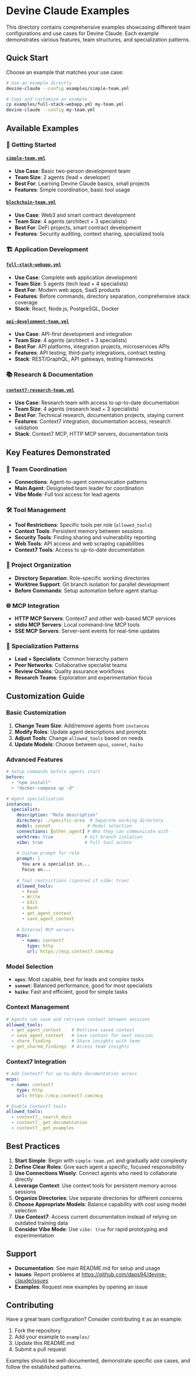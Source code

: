 # Devine Claude Examples

This directory contains comprehensive examples showcasing different team configurations and use cases for Devine Claude. Each example demonstrates various features, team structures, and specialization patterns.

## Quick Start

Choose an example that matches your use case:

```bash
# Use an example directly
devine-claude --config examples/simple-team.yml

# Copy and customize an example
cp examples/full-stack-webapp.yml my-team.yml
devine-claude --config my-team.yml
```

## Available Examples

### 🚀 **Getting Started**

#### [`simple-team.yml`](./simple-team.yml)
- **Use Case**: Basic two-person development team
- **Team Size**: 2 agents (lead + developer)
- **Best For**: Learning Devine Claude basics, small projects
- **Features**: Simple coordination, basic tool usage

#### [`blockchain-team.yml`](./blockchain-team.yml)
- **Use Case**: Web3 and smart contract development
- **Team Size**: 4 agents (architect + 3 specialists)
- **Best For**: DeFi projects, smart contract development
- **Features**: Security auditing, context sharing, specialized tools

### 🏗️ **Application Development**

#### [`full-stack-webapp.yml`](./full-stack-webapp.yml)
- **Use Case**: Complete web application development
- **Team Size**: 5 agents (tech lead + 4 specialists)
- **Best For**: Modern web apps, SaaS products
- **Features**: Before commands, directory separation, comprehensive stack coverage
- **Stack**: React, Node.js, PostgreSQL, Docker

#### [`api-development-team.yml`](./api-development-team.yml)
- **Use Case**: API-first development and integration
- **Team Size**: 4 agents (architect + 3 specialists)
- **Best For**: API platforms, integration projects, microservices APIs
- **Features**: API testing, third-party integrations, contract testing
- **Stack**: REST/GraphQL, API gateways, testing frameworks

### 📚 **Research & Documentation**

#### [`context7-research-team.yml`](./context7-research-team.yml)
- **Use Case**: Research team with access to up-to-date documentation
- **Team Size**: 4 agents (research lead + 3 specialists)
- **Best For**: Technical research, documentation projects, staying current
- **Features**: Context7 integration, documentation access, research validation
- **Stack**: Context7 MCP, HTTP MCP servers, documentation tools

## Key Features Demonstrated

### 🔗 **Team Coordination**
- **Connections**: Agent-to-agent communication patterns
- **Main Agent**: Designated team leader for coordination
- **Vibe Mode**: Full tool access for lead agents

### 🛠️ **Tool Management**
- **Tool Restrictions**: Specific tools per role (`allowed_tools`)
- **Context Tools**: Persistent memory between sessions
- **Security Tools**: Finding sharing and vulnerability reporting
- **Web Tools**: API access and web scraping capabilities
- **Context7 Tools**: Access to up-to-date documentation

### 📁 **Project Organization**
- **Directory Separation**: Role-specific working directories
- **Worktree Support**: Git branch isolation for parallel development
- **Before Commands**: Setup automation before agent startup

### 🌐 **MCP Integration**
- **HTTP MCP Servers**: Context7 and other web-based MCP services
- **stdio MCP Servers**: Local command-line MCP tools
- **SSE MCP Servers**: Server-sent events for real-time updates

### 🎯 **Specialization Patterns**
- **Lead + Specialists**: Common hierarchy pattern
- **Peer Networks**: Collaborative specialist teams
- **Review Chains**: Quality assurance workflows
- **Research Teams**: Exploration and experimentation focus

## Customization Guide

### Basic Customization

1. **Change Team Size**: Add/remove agents from `instances`
2. **Modify Roles**: Update agent descriptions and prompts
3. **Adjust Tools**: Change `allowed_tools` based on needs
4. **Update Models**: Choose between `opus`, `sonnet`, `haiku`

### Advanced Features

```yaml
# Setup commands before agents start
before:
  - "npm install"
  - "docker-compose up -d"

# Agent specialization
instances:
  specialist:
    description: "Role description"
    directory: ./specific-area  # Separate working directory
    model: sonnet              # Model selection
    connections: [other_agent] # Who they can communicate with
    worktree: true            # Git branch isolation
    vibe: true                # Full tool access
    
    # Custom prompt for role
    prompt: |
      You are a specialist in...
      Focus on...
      
    # Tool restrictions (ignored if vibe: true)
    allowed_tools:
      - Read
      - Write
      - Edit
      - Bash
      - get_agent_context
      - save_agent_context
      
    # External MCP servers
    mcps:
      - name: context7
        type: http
        url: https://mcp.context7.com/mcp
```

### Model Selection

- **`opus`**: Most capable, best for leads and complex tasks
- **`sonnet`**: Balanced performance, good for most specialists
- **`haiku`**: Fast and efficient, good for simple tasks

### Context Management

```yaml
# Agents can save and retrieve context between sessions
allowed_tools:
  - get_agent_context    # Retrieve saved context
  - save_agent_context   # Save context for next session
  - share_finding        # Share insights with team
  - get_shared_findings  # Access team insights
```

### Context7 Integration

```yaml
# Add Context7 for up-to-date documentation access
mcps:
  - name: context7
    type: http
    url: https://mcp.context7.com/mcp

# Enable Context7 tools
allowed_tools:
  - context7__search_docs
  - context7__get_documentation
  - context7__get_examples
```

## Best Practices

1. **Start Simple**: Begin with `simple-team.yml` and gradually add complexity
2. **Define Clear Roles**: Give each agent a specific, focused responsibility
3. **Use Connections Wisely**: Connect agents who need to collaborate directly
4. **Leverage Context**: Use context tools for persistent memory across sessions
5. **Organize Directories**: Use separate directories for different concerns
6. **Choose Appropriate Models**: Balance capability with cost using model selection
7. **Use Context7**: Access current documentation instead of relying on outdated training data
8. **Consider Vibe Mode**: Use `vibe: true` for rapid prototyping and experimentation

## Support

- **Documentation**: See main README.md for setup and usage
- **Issues**: Report problems at https://github.com/daps94/devine-claude/issues
- **Examples**: Request new examples by opening an issue

## Contributing

Have a great team configuration? Consider contributing it as an example:

1. Fork the repository
2. Add your example to `examples/`
3. Update this README.md
4. Submit a pull request

Examples should be well-documented, demonstrate specific use cases, and follow the established patterns. 